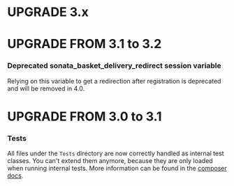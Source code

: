 UPGRADE 3.x
===========

UPGRADE FROM 3.1 to 3.2
=======================

### Deprecated sonata_basket_delivery_redirect session variable

Relying on this variable to get a redirection after registration is deprecated
and will be removed in 4.0.

UPGRADE FROM 3.0 to 3.1
=======================

### Tests

All files under the ``Tests`` directory are now correctly handled as internal test classes.
You can't extend them anymore, because they are only loaded when running internal tests.
More information can be found in the [composer docs](https://getcomposer.org/doc/04-schema.md#autoload-dev).
